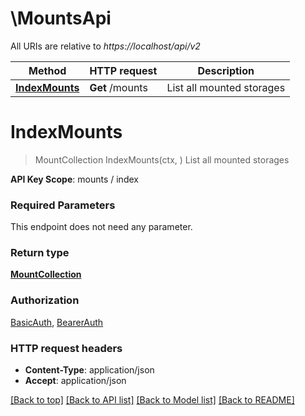 # \MountsApi

All URIs are relative to *https://localhost/api/v2*

Method | HTTP request | Description
------------- | ------------- | -------------
[**IndexMounts**](MountsApi.md#IndexMounts) | **Get** /mounts | List all mounted storages


# **IndexMounts**
> MountCollection IndexMounts(ctx, )
List all mounted storages

**API Key Scope**: mounts / index

### Required Parameters
This endpoint does not need any parameter.

### Return type

[**MountCollection**](mount_collection.md)

### Authorization

[BasicAuth](../README.md#BasicAuth), [BearerAuth](../README.md#BearerAuth)

### HTTP request headers

 - **Content-Type**: application/json
 - **Accept**: application/json

[[Back to top]](#) [[Back to API list]](../README.md#documentation-for-api-endpoints) [[Back to Model list]](../README.md#documentation-for-models) [[Back to README]](../README.md)

